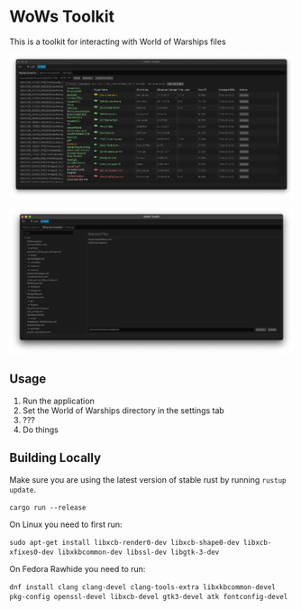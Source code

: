 # WoWs Toolkit

This is a toolkit for interacting with World of Warships files

![WoWs Toolkit Replay Tab](assets/wows_toolkit_replay_screenshot.png)

![WoWs Toolkit Unpacker Tab](assets/wows_toolkit_unpacker_screenshot.png)

## Usage

1. Run the application
2. Set the World of Warships directory in the settings tab
3. ???
4. Do things

## Building Locally

Make sure you are using the latest version of stable rust by running `rustup update`.

`cargo run --release`

On Linux you need to first run:

`sudo apt-get install libxcb-render0-dev libxcb-shape0-dev libxcb-xfixes0-dev libxkbcommon-dev libssl-dev libgtk-3-dev`

On Fedora Rawhide you need to run:

`dnf install clang clang-devel clang-tools-extra libxkbcommon-devel pkg-config openssl-devel libxcb-devel gtk3-devel atk fontconfig-devel`